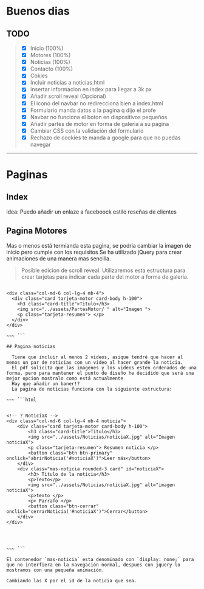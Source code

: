 
# Buenos dias

## TODO

> - [x] Inicio (100%)
> - [x] Motores (100%)
> - [x] Noticias (100%)
> - [x] Contacto (100%)
> - [x] Cokies
> - [x] Incluir noticias a noticias.html
> - [x] insertar informacion en index para llegar a 3k px
> - [x] Añadir scroll reveal (Opcional)
> - [x] El icono del navbar no redirecciona bien a index.html
> - [x] Formulario manda datos a la pagina q dijo el profe
> - [x] Navbar no funciona el boton en dispositivos pequeños
> - [x] Añadir partes de motor en forma de galeria a su pagina
> - [x] Cambiar CSS con la validación del formulario
> - [x] Rechazo de cookies te manda a google para que no puedas navegar

---

# Paginas

## Index

idea: Puedo añadir un enlaze a faceboock estilo reseñas de clientes

## Pagina Motores

  Mas o menos está termianda esta pagina, se podria cambiar la imagen de inicio pero cumple con los requisitos
  Se ha utilizado jQuery para crear animaciones de una manera mas sencilla.
  > Posible edicion de scroll reveal.
  Utilizaremos esta estructura para crear tarjetas para indicar cada parte del motor a forma de galeria.

~~~ ```html

<div class="col-md-6 col-lg-4 mb-4">
  <div class="card tarjeta-motor card-body h-100">
    <h3 class="card-title">Titulo</h3>
    <img src="../assets/PartesMotor/ " alt="Imagen ">
    <p class="tarjeta-resumen"> </p>
  </div>
</div>

~~~ ```

## Pagina noticias

  Tiene que incluir al menos 2 videos, asique tendré que hacer al menos un par de noticias con un video al hacer grande la noticia.
  El pdf solicita que las imagenes y los videos esten ordenados de una forma, pero para mantener el punto de diseño he decidido que será una mejor opcion mostralo como está actualmente
  Hay que añadir un baner!?
  La pagina de noticias funciona con la siguiente extructura:

~~~ ```html


<!-- ? NoticiaX -->
<div class="col-md-6 col-lg-4 mb-4 noticia">
    <div class="card tarjeta-motor card-body h-100">
        <h3 class="card-title">Titulo</h3>
        <img src="../assets/Noticias/noticiaX.jpg" alt="Imagen noticiaX">
        <p class="tarjeta-resumen"> Resumen noticia </p>
        <button class="btn btn-primary" onclick="abrirNoticia('#noticiaX')">Leer más</button>
    </div>
    <div class="mas-noticia rounded-3 card" id="noticiaX">
        <h3> Titulo de la noticia</h3>
        <p>Texto</p>
        <img src="../assets/Noticias/noticiaX.jpg" alt="imagen noticiaX">
        <p>texto </p>
        <p> Parrafo </p>
        <button class="btn-cerrar" onclick="cerrarNoticia('#noticiaX')">Cerrar</button>
    </div>
</div>  




~~~ ```

El contenedor `mas-noticia` esta denominado con `display: none;` para que no interfiera en la navegación normal, despues con jquery lo mostramos con una pequeña animación.

Cambiando las X por el id de la noticia que sea.
